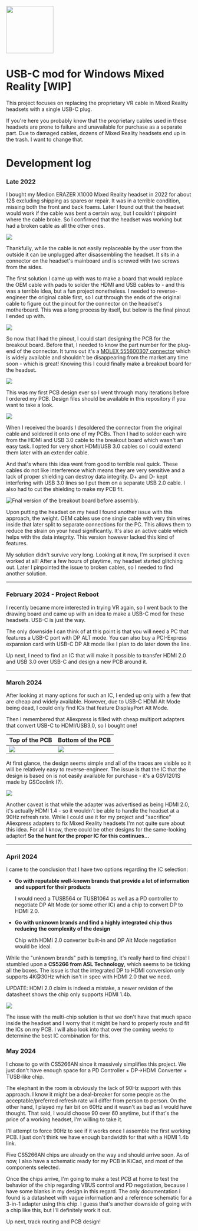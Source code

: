 <img src='img/logo.png' width=128>

# USB-C mod for Windows Mixed Reality [WIP]
This project focuses on replacing the proprietary VR cable in Mixed Reality headsets with a single USB-C plug.

If you're here you probably know that the proprietary cables used in these headsets are prone to failure and unavailable for purchase as a separate part.
Due to damaged cables, dozens of Mixed Reality headsets end up in the trash. I want to change that.

# Development log

### Late 2022

I bought my Medion ERAZER X1000 Mixed Reality headset in 2022 for about 12$ excluding shipping as spares or repair. It was in a terrible condition, missing both the front and back foams.
Later I found out that the headset would work if the cable was bent a certain way, but I couldn't pinpoint where the cable broke. So I confirmed that the headset was working but had a broken cable as all the other ones.

![](img/oemcable.jpg)

Thankfully, while the cable is not easily replaceable by the user from the outside it can be unplugged after disassembling the headset. It sits in a connector on the headset's mainboard and is screwed with two screws from the sides.

The first solution I came up with was to make a board that would replace the OEM cable with pads to solder the HDMI and USB cables to - and this was a terrible idea, but a fun project nonetheless.
I needed to reverse-engineer the original cable first, so I cut through the ends of the original cable to figure out the pinout for the connector on the headset's motherboard. This was a long process by itself, but below is the final pinout I ended up with.

![](img/connector-pinout.jpg)

So now that I had the pinout, I could start designing the PCB for the breakout board. Before that, I needed to know the part number for the plug-end of the connector.
It turns out it's a [MOLEX 555600307 connector](https://www.lcsc.com/product-detail/Mezzanine-Connectors-Board-to-Board_MOLEX-555600307_C505285.html) which is widely available and shouldn't be disappearing from the market any time soon - which is great!
Knowing this I could finally make a breakout board for the headset.

![](img/v1pcb.jpg)

This was my first PCB design ever so I went through many iterations before I ordered my PCB.
Design files should be available in this repository if you want to take a look.

![](img/v1pcb_assembly.jpg)

When I received the boards I desoldered the connector from the original cable and soldered it onto one of my PCBs.
Then I had to solder each wire from the HDMI and USB 3.0 cable to the breakout board which wasn't an easy task.
I opted for very short HDMI/USB 3.0 cables so I could extend them later with an extender cable.

And that's where this idea went from good to terrible real quick. These cables do not like interference which means they are very sensitive and a lack of proper shielding can destroy data integrity.
D+ and D- kept interfering with USB 3.0 lines so I put them on a separate USB 2.0 cable. I also had to cut the shielding to make my PCB fit.

![Fnal version of the breakout board before assembly.](img/v1.jpg)

Upon putting the headset on my head I found another issue with this approach, the weight. OEM cables use one single cable with very thin wires inside that later split to separate connections for the PC.
This allows them to reduce the strain on your head significantly.
It's also an active cable which helps with the data integrity. This version however lacked this kind of features.

My solution didn't survive very long. Looking at it now, I'm surprised it even worked at all!
After a few hours of playtime, my headset started glitching out.
Later I pinpointed the issue to broken cables, so I needed to find another solution.

---

### February 2024 - Project Reboot

I recently became more interested in trying VR again, so I went back to the drawing board and came up with an idea to make a USB-C mod for these headsets.
USB-C is just the way. 

The only downside I can think of at this point is that you will need a PC that features a USB-C port with DP ALT mode.
You can also buy a PCI-Express expansion card with USB-C DP Alt mode like I plan to do later down the line.

Up next, I need to find an IC that will make it possible to transfer HDMI 2.0 and USB 3.0 over USB-C and design a new PCB around it.

---

### March 2024

After looking at many options for such an IC, I ended up only with a few that are cheap and widely available.
However, due to USB-C HDMI Alt Mode being dead, I could only find ICs that feature DisplayPort Alt Mode.

Then I remembered that Aliexpress is filled with cheap multiport adapters that convert USB-C to HDMI/USB3.0, so I bought one!

| Top of the PCB | Bottom of the PCB |
| --- | --- |
| ![](img/adapterPCB_top.jpg) | ![](img/adapterPCB_bottom.jpg) |

At first glance, the design seems simple and all of the traces are visible so it will be relatively easy to reverse-engineer.
The issue is that the IC that the design is based on is not easily available for purchase - it's a GSV1201S made by GSCoolink (?).

![](img/GSV1201S-spec.png)

Another caveat is that while the adapter was advertised as being HDMI 2.0, it's actually HDMI 1.4 - so it wouldn't be able to handle the headset at a 90Hz refresh rate.
While I could use it for my project and "sacrifice" Aliexpress adapters to fix Mixed Reality headsets I'm not quite sure about this idea.
For all I know, there could be other designs for the same-looking adapter! **So the hunt for the proper IC for this continues...**

---

### April 2024

I came to the conclusion that I have two options regarding the IC selection:
- **Go with reputable well-known brands that provide a lot of information and support for their products**

  I would need a TUSB564 or TUSB1064 as well as a PD controller to negotiate DP Alt Mode (or some other IC) and a chip to convert DP to HDMI 2.0.
  
- **Go with unknown brands and find a highly integrated chip thus reducing the complexity of the design**

  Chip with HDMI 2.0 converter built-in and DP Alt Mode negotiation would be ideal.

While the "unknown brands" path is tempting, it's really hard to find chips! I stumbled upon a **CS5266 from ASL Technology**, which seems to be ticking all the boxes.
The issue is that the integrated DP to HDMI conversion only supports 4K@30Hz which isn't in spec with HDMI 2.0 that we need.

UPDATE:
HDMI 2.0 claim is indeed a mistake, a newer revision of the datasheet shows the chip only supports HDMI 1.4b.

![](img/cs5266-datasheet-title.png)

The issue with the multi-chip solution is that we don't have that much space inside the headset and I worry that it might be hard to properly route and fit the ICs on my PCB.
I will also look into that over the coming weeks to determine the best IC combination for this.


### May 2024

I chose to go with CS5266AN since it massively simplifies this project.
We just don't have enough space for a PD Controller + DP->HDMI Converter + TUSB-like chip.

The elephant in the room is obviously the lack of 90Hz support with this approach.
I know it might be a deal-breaker for some people as the acceptable/preferred refresh rate will differ from person to person.
On the other hand, I played my fair bit on 60Hz and it wasn't as bad as I would have thought.
That said, I would choose 90 over 60 anytime, but if that's the price of a working headset, I'm willing to take it.

I'll attempt to force 90Hz to see if it works once I assemble the first working PCB.
I just don't think we have enough bandwidth for that with a HDMI 1.4b link.

Five CS5266AN chips are already on the way and should arrive soon.
As of now, I also have a schematic ready for my PCB in KiCad, and most of the components selected.

Once the chips arrive, I'm going to make a test PCB at home to test the behavior of the chip regarding VBUS control and PD negotiation, because I have some blanks in my design in this regard.
The only documentation I found is a datasheet with vague information and a reference schematic for a 3-in-1 adapter using this chip.
I guess that's another downside of going with a chip like this, but I'll definitely work it out.

Up next, track routing and PCB design!
